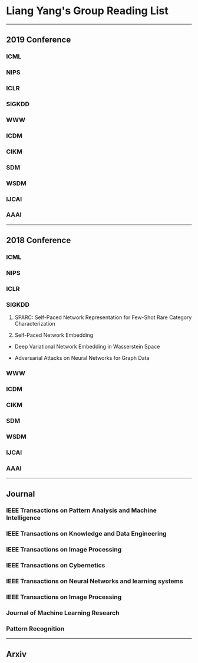 # Liang Yang's Group Reading List
---
## 2019 Conference

### ICML

### NIPS

### ICLR

### SIGKDD

### WWW

### ICDM

### CIKM

### SDM

### WSDM

### IJCAI

### AAAI

---
## 2018 Conference

### ICML

### NIPS

### ICLR

### SIGKDD
1. SPARC: Self-Paced Network Representation for Few-Shot Rare Category Characterization

1. Self-Paced Network Embedding

* Deep Variational Network Embedding in Wasserstein Space

* Adversarial Attacks on Neural Networks for Graph Data


### WWW

### ICDM

### CIKM

### SDM

### WSDM

### IJCAI

### AAAI

---
## Journal

### IEEE Transactions on Pattern Analysis and Machine Intelligence


### IEEE Transactions on Knowledge and Data Engineering


### IEEE Transactions on Image Processing


### IEEE Transactions on Cybernetics


### IEEE Transactions on Neural Networks and learning systems


### IEEE Transactions on Image Processing


### Journal of Machine Learning Research


### Pattern Recognition

---
## Arxiv